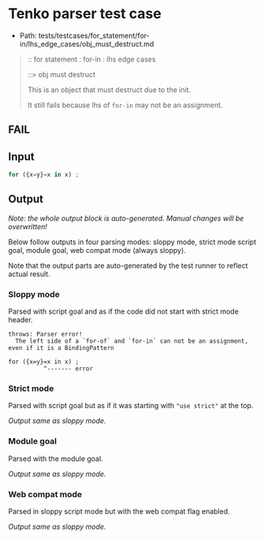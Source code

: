 # Tenko parser test case

- Path: tests/testcases/for_statement/for-in/lhs_edge_cases/obj_must_destruct.md

> :: for statement : for-in : lhs edge cases
>
> ::> obj must destruct
>
> This is an object that must destruct due to the init.
>
> It still fails because lhs of `for-in` may not be an assignment.

## FAIL

## Input

`````js
for ({x=y}=x in x) ;
`````

## Output

_Note: the whole output block is auto-generated. Manual changes will be overwritten!_

Below follow outputs in four parsing modes: sloppy mode, strict mode script goal, module goal, web compat mode (always sloppy).

Note that the output parts are auto-generated by the test runner to reflect actual result.

### Sloppy mode

Parsed with script goal and as if the code did not start with strict mode header.

`````
throws: Parser error!
  The left side of a `for-of` and `for-in` can not be an assignment, even if it is a BindingPattern

for ({x=y}=x in x) ;
          ^------- error
`````

### Strict mode

Parsed with script goal but as if it was starting with `"use strict"` at the top.

_Output same as sloppy mode._

### Module goal

Parsed with the module goal.

_Output same as sloppy mode._

### Web compat mode

Parsed in sloppy script mode but with the web compat flag enabled.

_Output same as sloppy mode._
